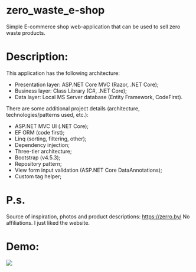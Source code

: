 # zero_waste_e-shop
Simple E-commerce shop web-application that can be used to sell zero waste products.

# Description:

This application has the following architecture:

- Presentation layer: ASP.NET Core MVC (Razor, .NET Core);
- Business layer: Class Library (C#, .NET Core);
- Data layer: Local MS Server database (Entity Framework, CodeFirst).

There are some additional project details (architecture, technologies/patterns used, etc.):

- ASP.NET MVC UI (.NET Core);
- EF ORM (code first);
- Linq (sorting, filtering, other);
- Dependency injection;
- Three-tier architecture;
- Bootstrap (v4.5.3);
- Repository pattern;
- View form input validation (ASP.NET Core DataAnnotations);
- Custom tag helper;

# P.s.

Source of inspiration, photos and product descriptions: https://zerro.by/
No affiliations. I just liked the website.

# Demo:

![](demo.gif)
